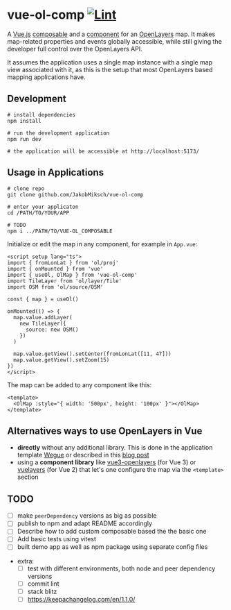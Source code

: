 # vue-ol-comp [![Lint](https://github.com/JakobMiksch/vue-ol-comp/actions/workflows/lint.yml/badge.svg)](https://github.com/JakobMiksch/vue-ol-comp/actions/workflows/lint.yml)  <!-- markdown-link-check-disable-line --> 

A [Vue.js](https://vuejs.org/) [composable](https://vuejs.org/guide/reusability/composables) and a [component](https://vuejs.org/guide/essentials/component-basics.html) for an [OpenLayers](https://openlayers.org/) map. It makes map-related properties and events globally accessible, while still giving the developer full control over the OpenLayers API.

It assumes the application uses a single map instance with a single map view associated with it, as this is the setup that most OpenLayers based mapping applications have.

## Development

```shell
# install dependencies
npm install

# run the development application
npm run dev

# the application will be accessible at http://localhost:5173/
```

## Usage in Applications

```shell
# clone repo
git clone github.com/JakobMiksch/vue-ol-comp

# enter your applicaton
cd /PATH/TO/YOUR/APP

# TODO
npm i ../PATH/TO/VUE-OL_COMPOSABLE
```

Initialize or edit the map in any component, for example in `App.vue`:

```vue
<script setup lang="ts">
import { fromLonLat } from 'ol/proj'
import { onMounted } from 'vue'
import { useOl, OlMap } from 'vue-ol-comp'
import TileLayer from 'ol/layer/Tile'
import OSM from 'ol/source/OSM'

const { map } = useOl()

onMounted(() => {
  map.value.addLayer(
    new TileLayer({
      source: new OSM()
    })
  )

  map.value.getView().setCenter(fromLonLat([11, 47]))
  map.value.getView().setZoom(15)
})
</script>
```

The map can be added to any component like this:

```vue
<template>
  <OlMap :style="{ width: '500px', height: '100px' }"></OlMap>
</template>
```

## Alternatives ways to use OpenLayers in Vue

- **directly** without any additional library. This is done in the application template [Wegue](https://github.com/wegue-oss/wegue/) or described in this [blog post](https://spatial-dev.guru/2022/02/20/integrating-openlayers-map-with-vuejs-create-map-part-1/)
- using a **component library** like [vue3-openlayers](https://github.com/MelihAltintas/vue3-openlayers) (for Vue 3) or [vuelayers](https://github.com/ghettovoice/vuelayers) (for Vue 2) that let's one configure the map via the `<template>` section

## TODO

- [ ] make `peerDependency` versions as big as possible
- [ ] publish to npm and adapt README accordingly
- [ ] Describe how to add custom composable based the the basic one
- [ ] Add basic tests using vitest
- [ ] built demo app as well as npm package using separate config files
- extra:
  - [ ] test with different environments, both node and peer dependency versions
  - [ ] commit lint
  - [ ] stack blitz
  - [ ] <https://keepachangelog.com/en/1.1.0/>
